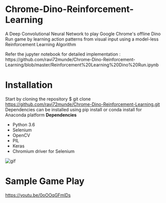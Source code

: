 # Chrome-Dino-Reinforcement-Learning

A Deep Convolutional Neural Network to play Google Chrome's offline Dino Run game by learning action patterns from visual input using a model-less Reinforcement Learning Algorithm

<p>Refer the jupyter notebook for detailed implementation :<br>
https://github.com/ravi72munde/Chrome-Dino-Reinforcement-Learning/blob/master/Reinforcement%20Learning%20Dino%20Run.ipynb


# Installation 
Start by cloning the repository
$ git clone https://github.com/ravi72munde/Chrome-Dino-Reinforcement-Learning.git
Dependencies can be installed using pip install or conda install for Anaconda platform
<strong>Dependencies</strong>
- Python 3.6
- Selenium 
- OpenCV
- PIL
- Keras
- Chromium driver for Selenium


![gif](https://raw.githubusercontent.com/ravi72munde/Chrome-Dino-Reinforcement-Learning/master/img_data/trained_dino.gif)
<br/>
# Sample Game Play
https://youtu.be/0oOOqGFmlDs 
<br/>

